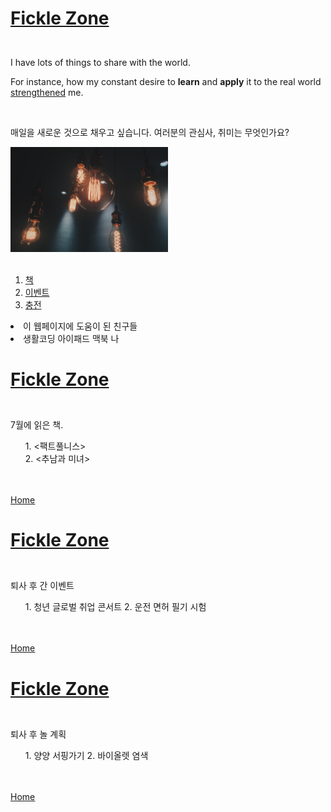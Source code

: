 <!doctype html>
<html>
<head>
  <title>FickleZone</title>
  <meta charset="utf-8">
</head>
<body>
<a href="https://www.tistory.com/ficklyzone" targets="_blank" title="My Blog">
<h1>Fickle Zone</h1></a>
<p>
<p style="margin-top:45px;">I have lots of things to share with the world.</p>
<p>For instance, how my constant desire to <strong>learn</strong> and <strong>apply</strong> it to the real world <u>strengthened</u> me.</p>
<br>
<p>매일을 새로운 것으로 채우고 싶습니다. 여러분의 관심사, 취미는 무엇인가요?</p>
<img src="Lights.jpeg" width="50%">
<br>
<br>
<ol>
<li><a href="2.html">책</a> </li>
<li><a href="3.html">이벤트</a> </li>
<li><a href="4.html">충전</a> </li>
</ol>
<li>이 웹페이지에 도움이 된 친구들<li>
생활코딩
아이패드
맥북
나
</body>
</html>

<!doctype html>
<html>
<head>
  <title>FickleZone</title>
  <meta charset="utf-8">
</head>
<body>
<a href="https://www.tistory.com/ficklyzone" targets="_blank" title="My Blog">
<h1>Fickle Zone</h1></a>
<p>
<p style="margin-top:45px;">

7월에 읽은 책.
<ol>
  1. <팩트풀니스> <br>
  2. <추남과 미녀>
</ol>
<br><br>
<a href="1.html"><u>Home</u></a>
</body>
</html>

<!doctype html>
<html>
<head>
  <title>FickleZone</title>
  <meta charset="utf-8">
</head>
<body>
<a href="https://www.tistory.com/ficklyzone" targets="_blank" title="My Blog">
<h1>Fickle Zone</h1></a>
<p>
<p style="margin-top:45px;">

퇴사 후 간 이벤트
<ol>
  1. 청년 글로벌 취업 콘서트
  2. 운전 면허 필기 시험
</ol>
<br><br>
<a href="1.html"><u>Home</u></a>
</body>
</html>

<!doctype html>
<html>
<head>
  <title>FickleZone</title>
  <meta charset="utf-8">
</head>
<body>
<a href="https://www.tistory.com/ficklyzone" targets="_blank" title="My Blog">
<h1>Fickle Zone</h1></a>
<p>
<p style="margin-top:45px;">

퇴사 후 놀 계획
<ol>
  1. 양양 서핑가기
  2. 바이올렛 염색
</ol>
<br><br>
<a href="1.html"><u>Home</u></a>
</body>
</html>

